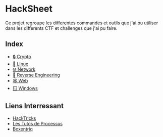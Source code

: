 # HackSheet
Ce projet regroupe les differentes commandes et outils que j'ai pu utiliser dans les differents CTF et challenges que j'ai pu faire.

## Index
<!-- - [☀️ General](/wiki/General.md) -->
- [🔒 Crypto](/wiki/Crypto.md)
- [🐧 Linux](/wiki/Linux.md)
- [🌐 Network](/wiki/Network.md)
- [🥷 Reverse Engineering](/wiki/ReverseEngineering.md)
- [🕸️ Web](/wiki/Web.md)
- [🪟 Windows](/wiki/Windows.md)

## Liens Interressant
- [HackTricks](https://book.hacktricks.xyz/)
- [Les Tutos de Processus](https://lestutosdeprocessus.fr/ctf-cheat-sheet/)
- [Boxentriq](https://www.boxentriq.com/code-breaking/cipher-identifier)
